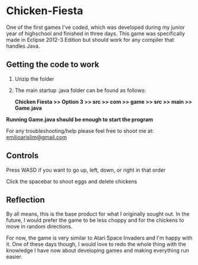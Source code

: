 # Chicken-Fiesta
One of the first games I've coded, which was developed during my junior year of highschool and finished in three days.
This game was specifically made in Eclipse 2012-3 Edition but should work for any compiler that handles Java.

## Getting the code to work
1) Unzip the folder 
2) The main startup .java folder can be found as follows:

   **Chicken Fiesta >> Option 3 >> src >> com >> game >> src >> main >> Game.java**

**Running Game.java should be enough to start the program**

For any troubleshooting/help please feel free to shoot me at: emilioarislim@gmail.com

## Controls
Press WASD if you want to go up, left, down, or right in that order

Click the spacebar to shoot eggs and delete chickens

## Reflection
By all means, this is the base product for what I originally sought out. In the future, I would prefer the game to be less choppy and for the chickens to move in random directions. 

For now, the game is very similar to Atari Space Invaders and I'm happy with it. One of these days though, I would love to redo the whole thing with the knowledge I have now about developing games and making everything run easier.
